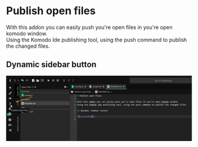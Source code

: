 # Publish open files

With this addon you can easily push you're open files in you're open komodo window.  
Using the Komodo Ide publishing tool, using the push command to publish the changed files.  

## Dynamic sidebar button

![screenshot](screenshot.jpg)
